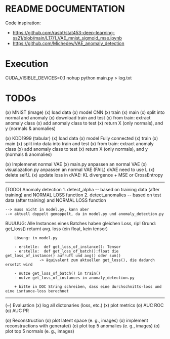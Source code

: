 # README DOCUMENTATION
Code inspiration:
- https://github.com/rasbt/stat453-deep-learning-ss21/blob/main/L17/1_VAE_mnist_sigmoid_mse.ipynb
- https://github.com/Michedev/VAE_anomaly_detection

# Execution
CUDA_VISIBLE_DEVICES=0,1 nohup python main.py > log.txt


# TODOs
(x) MNIST (image)
    (x) load data
    (x) model CNN
    (x) train
    (x) main
    (x) split into normal and anomaly
        (x) download train and test
        (x) from train: extract anomaly class
        (x) add anomaly class to test
        (x) return X (only normals), and y (normals & anomalies)
 
(x) KDD1999 (tabular)
    (x) load data
    (x) model Fully connected
    (x) train
    (x) main
        (x) split into data into train and test
        (x) from train: extract anomaly class
        (x) add anomaly class to test
        (x) return X (only normals), and y (normals & anomalies)

(x) Implemenet normal VAE
    (x) main.py anpassen an normal VAE
    (x) visualazation.py anpassen an normal VAE
    (FAIL) dVAE need to use L
    (x) delete self.L 
    (x) update loss in dVAE: KL divergence + MSE or CrossEntropy


----------------------------------
(TODO) Anomaly detection
    1. detect_alpha  -- based on training data (after training) and NORMAL LOSS function
    2. detect_anomalies -- based on test data (after training) and NORMAL LOSS function

    --> muss nicht in model.py, kann aber
    --> aktuell doppelt gemoppelt, da in model.py und anomaly_detection.py 

BUUUUG: Alle Instances eines Batches haben gleichen Loss, rip! 
        Grund: get_loss() returnt avg. loss (ein float, kein tensor)

        Lösung: in model.py 

        - erstelle:  def get_loss_of_instance(): Tensor
        - erstelle:  def get_loss_of_batch():float die get_loss_of_instance() aufruft und avg() oder sum()
                   -> äquivalent zum aktuellen get_loss(), die dadurch ersetzt wird
        
        - nutze get_loss_of_batch() in train()
        - nutze get_loss_of_instances in anomaly_detection.py

        + bitte in DOC String schreiben, dass eine durchschnitts-loss und eine isntance-loss berechnet

----------------------------------


(~) Evaluation
    (x) log all dictonaries (loss, etc.)
    (x) plot metrics
    (o) AUC ROC
    (o) AUC PR

(o) Reconstruction
    (o) plot latent space (e. g., images)
    (o) implement reconstructions with generate()
    (o) plot top 5 anomalies (e. g., images)
    (o) plot top 5 normals (e. g., images)






